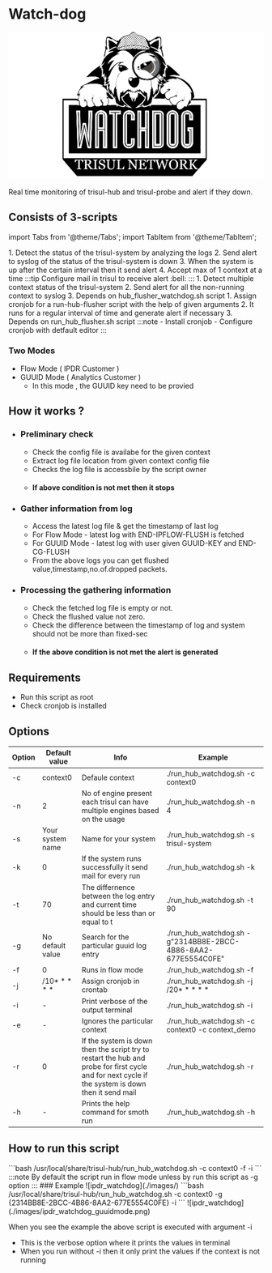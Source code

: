 # Watch-dog

![IPDR-Watchdog](./images/watch_dog.png)

Real time monitoring of trisul-hub and trisul-probe and alert if they down.

## Consists of 3-scripts

import Tabs from '@theme/Tabs';
import TabItem from '@theme/TabItem';

<Tabs>
<TabItem value="HUB-FLUSHER-WATCHDOG" default >
   1. Detect the status of the trisul-system by analyzing the logs
   2. Send alert to syslog of the status of the trisul-system is down
   3. When the system is up after the certain interval then it send alert 
   4. Accept max of 1 context at a time
   :::tip
   Configure mail in trisul to receive alert
   :bell:
   :::
</TabItem>
<TabItem value="RUN-HUB-FLUSHER" >
   1. Detect multiple context status of the trisul-system
   2. Send alert for all the non-running context to syslog
   3. Depends on hub_flusher_watchdog.sh script
</TabItem>
<TabItem value="INSTALL-CRON-HUB-WATCHDOG" >
   1. Assign cronjob for a run-hub-flusher script with the help of given arguments
   2. It runs for a regular interval of time and generate alert if necessary
   3. Depends on run_hub_flusher.sh script
   :::note
   - Install cronjob 
   - Configure cronjob with detfault editor
   :::
</TabItem>
</Tabs>

### Two Modes
   - Flow Mode ( IPDR Customer )
   - GUUID Mode ( Analytics Customer )
     - In this mode , the GUUID key need to be provied 

## How it works ?
- ### Preliminary check
   - Check the config file is availabe for the given context
   - Extract log file location from given context config file
   - Checks the log file is accessbile by the script owner
   - #### If above condition is not met then it stops
- ### Gather information from log
  - Access the latest log file & get the timestamp of last log
  - For Flow Mode  - latest log with END-IPFLOW-FLUSH is fetched
  - For GUUID Mode - latest log with user given GUUID-KEY and END-CG-FLUSH
  - From the above logs you can get flushed value,timestamp,no.of.dropped packets. 
- ### Processing the gathering information
  - Check the fetched log file is empty or not.
  - Check the flushed value not zero.
  - Check the difference between the timestamp of log and system should not be more than fixed-sec
  - #### If the above condition is not met the alert is generated

## Requirements
- Run this script as root
- Check cronjob is installed 

## Options

| Option | Default value   | Info                                  | Example                                            |
| ------ | ----------------| ------------------------------------- | -------------------------------------------------- |
| -c     | context0        |    Defaule context                    | ./run_hub_watchdog.sh -c context0           |
| -n     | 2                | No of engine present each trisul can have multiple engines based on the usage                                                                     | ./run_hub_watchdog.sh -n 4                                      |
| -s     | Your system name | Name for your system                                                                                                                              | ./run_hub_watchdog.sh -s trisul-system                          |
| -k     | 0                | If the system runs successfully it send mail for every run                                                                                        | ./run_hub_watchdog.sh -k                                        |
| -t     | 70               | The differnence between the log entry and current time should be less than or equal to t                                                          | ./run_hub_watchdog.sh -t 90                                     |
| -g     | No default value | Search for the particular guuid log entry                                                                                                         | ./run_hub_watchdog.sh -g"2314BB8E-2BCC-4B86-8AA2-677E5554C0FE" |
| -f     | 0                | Runs in flow mode                                                                                                                                 | ./run_hub_watchdog.sh -f                                        |
| -j     | /10* * * * *     | Assign cronjob in crontab                                                                                                                         | ./run_hub_watchdog.sh -j /20* * * * *                           |
| -i     | -                | Print verbose of the output terminal   | ./run_hub_watchdog.sh -i                                        |
| -e     | -                | Ignores the particular context         | ./run_hub_watchdog.sh -c context0 -c context_demo               |
| -r     | 0                | If the system is down then the script try to restart the hub and probe for first cycle and for next cycle if the system is down then it send mail | ./run_hub_watchdog.sh -r                                        |
| -h     | -                | Prints the help command for smoth run   | ./run_hub_watchdog.sh -h                     |


## How to run this script
<Tabs>
   <TabItem value="FLOW-MODE" default >
   ```bash
   /usr/local/share/trisul-hub/run_hub_watchdog.sh -c context0 -f -i
   ```
   :::note
   By default the script run in flow mode unless by run this script as -g option
   :::
   ### Example
   ![ipdr_watchdog](./images/)
   </TabItem>
   <TabItem value="GUUID-MODE">
   ```bash
   /usr/local/share/trisul-hub/run_hub_watchdog.sh -c context0 -g {2314BB8E-2BCC-4B86-8AA2-677E5554C0FE} -i
   ```
   ![ipdr_watchdog](./images/ipdr_watchdog_guuidmode.png)
   </TabItem>
</Tabs>

When you see the example the above script is executed with argument -i
- This is the verbose option where it prints the values in terminal
- When you run without -i then it only print the values if the context is not running
  

